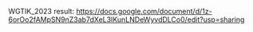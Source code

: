 WGTIK_2023
result: https://docs.google.com/document/d/1z-6orOo2fAMpSN9nZ3ab7dXeL3IKunLNDeWyvdDLCo0/edit?usp=sharing
